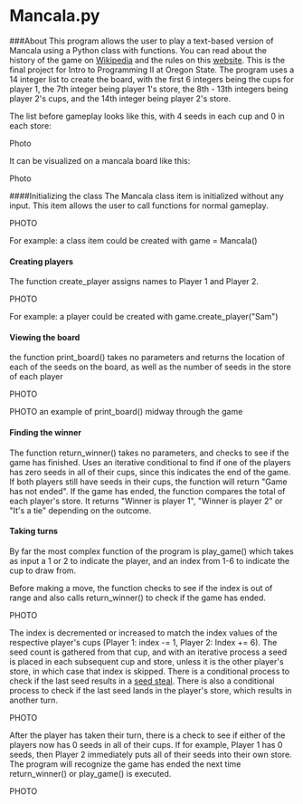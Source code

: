 # Mancala.py
###About
This program allows the user to play a text-based version of Mancala using a Python class with functions. You can read about the history of the game on <a href="https://en.wikipedia.org/wiki/Mancala">Wikipedia</a> and the rules on this <a href="https://endlessgames.com/wp-content/uploads/Mancala_Instructions.pdf">website</a>. This is the final project for Intro to Programming II at Oregon State. The program uses a 14 integer list to create the board, with the first 6 integers being the cups for player 1, the 7th integer being player 1's store, the 8th - 13th integers being player 2's cups, and the 14th integer being player 2's store.

The list before gameplay looks like this, with 4 seeds in each cup and 0 in each store:

Photo

It can be visualized on a mancala board like this:

Photo

####Initializing the class
The Mancala class item is initialized without any input. This item allows the user to call functions for normal gameplay.

PHOTO

For example: a class item could be created with game = Mancala()

#### Creating players
The function create_player assigns names to Player 1 and Player 2. 

PHOTO

For example: a player could be created with game.create_player("Sam")

#### Viewing the board
the function print_board() takes no parameters and returns the location of each of the seeds on the board, as well as the number of seeds in the store of each player

PHOTO

PHOTO
an example of print_board() midway through the game

#### Finding the winner
The function return_winner() takes no parameters, and checks to see if the game has finished. Uses an iterative conditional to find if one of the players has zero seeds in all of their cups, since this indicates the end of the game. If both players still have seeds in their cups, the function will return "Game has not ended". If the game has ended, the function compares the total of each player's store. It returns "Winner is player 1", "Winner is player 2" or "It's a tie" depending on the outcome.

#### Taking turns
By far the most complex function of the program is play_game() which takes as input a 1 or 2 to indicate the player, and an index from 1-6 to indicate the cup to draw from. 

Before making a move, the function checks to see if the index is out of range and also calls return_winner() to check if the game has ended.

PHOTO

The index is decremented or increased to match the index values of the respective player's cups (Player 1: index -= 1, Player 2: Index += 6). The seed count is gathered from that cup, and with an iterative process a seed is placed in each subsequent cup and store, unless it is the other player's store, in which case that index is skipped. There is a conditional process to check if the last seed results in a <a href="https://mancala.fandom.com/wiki/Capturing_(game_mechanism)">seed steal</a>. There is also a conditional process to check if the last seed lands in the player's store, which results in another turn.

PHOTO

After the player has taken their turn, there is a check to see if either of the players now has 0 seeds in all of their cups. If for example, Player 1 has 0 seeds, then Player 2 immediately puts all of their seeds into their own store. The program will recognize the game has ended the next time return_winner() or play_game() is executed.

PHOTO
